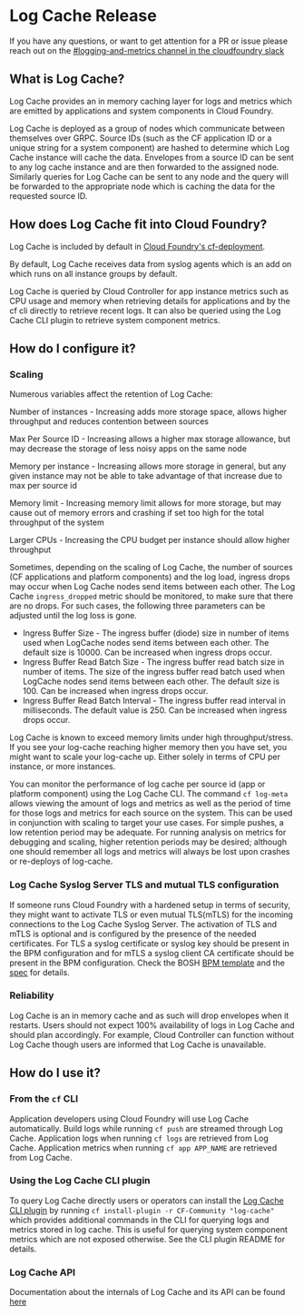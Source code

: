 Log Cache Release
=================

If you have any questions, or want to get attention for a PR or issue please reach out on the [#logging-and-metrics channel in the cloudfoundry slack](https://cloudfoundry.slack.com/archives/CUW93AF3M)

## What is Log Cache?

Log Cache provides an in memory caching layer for logs and metrics which are emitted by
applications and system components in Cloud Foundry. 

Log Cache is deployed as a group of nodes which communicate between themselves
over GRPC. Source IDs (such as the CF application ID or a unique string for a
system component) are hashed to determine which Log Cache
instance will cache the data. Envelopes from a source ID can be sent to any log cache instance and
are then forwarded to the assigned node. Similarly queries for Log Cache can be
sent to any node and the query will be forwarded to the appropriate node which
is caching the data for the requested source ID.

## How does Log Cache fit into Cloud Foundry?

Log Cache is included by default in 
[Cloud Foundry's cf-deployment](https://github.com/cloudfoundry/cf-deployment).

By default, Log Cache receives data from syslog agents which is an add on which runs on all instance groups by default.

Log Cache is queried by Cloud Controller for app instance metrics such as CPU usage and memory when retrieving details for applications and 
by the cf cli directly to retrieve recent logs. It can also be queried using the Log Cache CLI plugin to retrieve system component metrics.


## How do I configure it?

### Scaling

Numerous variables affect the retention of Log Cache:

Number of instances - Increasing adds more storage space, allows higher throughput and reduces contention between sources

Max Per Source ID - Increasing allows a higher max storage allowance, but may decrease the storage of less noisy apps on the same node

Memory per instance - Increasing allows more storage in general, but any given instance may not be able to take advantage of that increase due to max per source id

Memory limit - Increasing memory limit allows for more storage, but may cause out of memory errors and crashing if set too high for the total throughput of the system

Larger CPUs - Increasing the CPU budget per instance should allow higher throughput

Sometimes, depending on the scaling of Log Cache, the number of sources (CF applications and platform components) and the log load, ingress drops may occur when Log Cache nodes send items between each other. The Log Cache `ingress_dropped` metric should be monitored, to make sure that there are no drops. For such cases, the following three parameters can be adjusted until the log loss is gone.

- Ingress Buffer Size - The ingress buffer (diode) size in number of items used when LogCache nodes send items between each other. The default size is 10000. Can be increased when ingress drops occur.
- Ingress Buffer Read Batch Size - The ingress buffer read batch size in number of items. The size of the ingress buffer read batch used when LogCache nodes send items between each other.  The default size is 100. Can be increased when ingress drops occur.
- Ingress Buffer Read Batch Interval - The ingress buffer read interval in milliseconds. The default value is 250. Can be increased when ingress drops occur.


Log Cache is known to exceed memory limits under high throughput/stress. If you see your log-cache reaching higher memory
then you have set, you might want to scale your log-cache up. Either solely in terms of CPU per instance, or more instances.

You can monitor the performance of log cache per source id (app or platform component) using the Log Cache CLI. The command `cf log-meta` allows viewing
the amount of logs and metrics as well as the period of time for those logs and metrics for each source on the system. This can be used in conjunction with scaling
to target your use cases. For simple pushes, a low retention period may be adequate. For running analysis on metrics for debugging and scaling, higher retention
periods may be desired; although one should remember all logs and metrics will always be lost upon crashes or re-deploys of log-cache.

### Log Cache Syslog Server TLS and mutual TLS configuration

If someone runs Cloud Foundry with a hardened setup in terms of security, they might want to activate TLS or even mutual TLS(mTLS) for the incoming connections to the Log Cache Syslog Server. The activation of TLS and mTLS is optional and is configured by the presence of the needed certificates. For TLS a syslog certificate or syslog key should be present in the BPM configuration and for mTLS a syslog client CA certificate should be present in the BPM configuration. Check the BOSH [BPM template](jobs/log-cache-syslog-server/templates/bpm.yml.erb) and the [spec](jobs/log-cache-syslog-server/spec) for details.

### Reliability

Log Cache is an in memory cache and as such will drop envelopes when it restarts. Users should not expect 100% availability of
logs in Log Cache and should plan accordingly. For example, Cloud Controller can function without Log Cache though users are
informed that Log Cache is unavailable.

## How do I use it?

### From the `cf` CLI

Application developers using Cloud Foundry will use Log Cache automatically. Build logs while running
`cf push` are streamed through Log Cache. Application logs when running `cf logs` are retrieved from Log Cache.
Application metrics when running `cf app APP_NAME` are retrieved from Log Cache.

### Using the Log Cache CLI plugin
To query Log Cache directly users or operators can install the [Log Cache CLI plugin](https://github.com/cloudfoundry/log-cache-cli)
by running `cf install-plugin -r CF-Community "log-cache"` which provides additional commands in the CLI for querying logs and metrics
stored in log cache. This is useful for querying system component metrics which are not exposed otherwise. See the CLI plugin README for details. 

### Log Cache API
Documentation about the internals of Log Cache and its API can be found [here](https://github.com/cloudfoundry/log-cache-release/blob/main/src/README.md)
